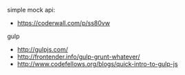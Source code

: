 simple mock api:
* https://coderwall.com/p/ss80vw

gulp
* http://gulpjs.com/
* http://frontender.info/gulp-grunt-whatever/
* http://www.codefellows.org/blogs/quick-intro-to-gulp-js